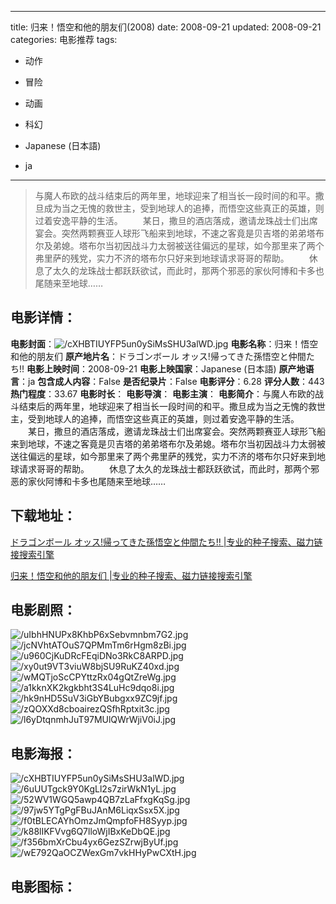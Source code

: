 
---
title: 归来！悟空和他的朋友们(2008)
date: 2008-09-21
updated: 2008-09-21
categories: 电影推荐
tags:
- 动作
- 冒险
- 动画
- 科幻

- Japanese (日本語)
- ja
---


> 与魔人布欧的战斗结束后的两年里，地球迎来了相当长一段时间的和平。撒旦成为当之无愧的救世主，受到地球人的追捧，而悟空这些真正的英雄，则过着安逸平静的生活。 　　某日，撒旦的酒店落成，邀请龙珠战士们出席宴会。突然两颗赛亚人球形飞船来到地球，不速之客竟是贝吉塔的弟弟塔布尔及弟媳。塔布尔当初因战斗力太弱被送往偏远的星球，如今那里来了两个弗里萨的残党，实力不济的塔布尔只好来到地球请求哥哥的帮助。 　　休息了太久的龙珠战士都跃跃欲试，而此时，那两个邪恶的家伙阿博和卡多也尾随来至地球……

## **电影详情**：

**电影封面**：<img src="https://image.tmdb.org/t/p/w200/cXHBTIUYFP5un0ySiMsSHU3alWD.jpg" alt="/cXHBTIUYFP5un0ySiMsSHU3alWD.jpg" title="/cXHBTIUYFP5un0ySiMsSHU3alWD.jpg">
**电影名称**：归来！悟空和他的朋友们
**原产地片名**：ドラゴンボール オッス!帰ってきた孫悟空と仲間たち!!
**电影上映时间**：2008-09-21
**电影上映国家**：Japanese (日本語)
**原产地语言**：ja
**包含成人内容**：False
**是否纪录片**：False
**电影评分**：6.28
**评分人数**：443
**热门程度**：33.67
**电影时长**：
**电影导演**：
**电影主演**：
**电影简介**：与魔人布欧的战斗结束后的两年里，地球迎来了相当长一段时间的和平。撒旦成为当之无愧的救世主，受到地球人的追捧，而悟空这些真正的英雄，则过着安逸平静的生活。 　　某日，撒旦的酒店落成，邀请龙珠战士们出席宴会。突然两颗赛亚人球形飞船来到地球，不速之客竟是贝吉塔的弟弟塔布尔及弟媳。塔布尔当初因战斗力太弱被送往偏远的星球，如今那里来了两个弗里萨的残党，实力不济的塔布尔只好来到地球请求哥哥的帮助。 　　休息了太久的龙珠战士都跃跃欲试，而此时，那两个邪恶的家伙阿博和卡多也尾随来至地球……

## **下载地址**：
[ドラゴンボール オッス!帰ってきた孫悟空と仲間たち!! |专业的种子搜索、磁力链接搜索引擎](https://movie.amd794.com:2083/?search=%E3%83%89%E3%83%A9%E3%82%B4%E3%83%B3%E3%83%9C%E3%83%BC%E3%83%AB%20%E3%82%AA%E3%83%83%E3%82%B9%21%E5%B8%B0%E3%81%A3%E3%81%A6%E3%81%8D%E3%81%9F%E5%AD%AB%E6%82%9F%E7%A9%BA%E3%81%A8%E4%BB%B2%E9%96%93%E3%81%9F%E3%81%A1%21%21&ordering=&mode=match_phrase&page_size=10&page=1)

[归来！悟空和他的朋友们 |专业的种子搜索、磁力链接搜索引擎](https://movie.amd794.com:2083/?search=%E5%BD%92%E6%9D%A5%EF%BC%81%E6%82%9F%E7%A9%BA%E5%92%8C%E4%BB%96%E7%9A%84%E6%9C%8B%E5%8F%8B%E4%BB%AC&ordering=&mode=match_phrase&page_size=10&page=1)
 

## **电影剧照**：
<img src="https://image.tmdb.org/t/p/original/uIbhHNUPx8KhbP6xSebvmnbm7G2.jpg" alt="/uIbhHNUPx8KhbP6xSebvmnbm7G2.jpg" title="/uIbhHNUPx8KhbP6xSebvmnbm7G2.jpg"><img src="https://image.tmdb.org/t/p/original/jcNVhtATOuS7QPMmTm6rHgm8zBi.jpg" alt="/jcNVhtATOuS7QPMmTm6rHgm8zBi.jpg" title="/jcNVhtATOuS7QPMmTm6rHgm8zBi.jpg"><img src="https://image.tmdb.org/t/p/original/u960CjKuDRcFEqiDNo3RkC8ARPD.jpg" alt="/u960CjKuDRcFEqiDNo3RkC8ARPD.jpg" title="/u960CjKuDRcFEqiDNo3RkC8ARPD.jpg"><img src="https://image.tmdb.org/t/p/original/xy0ut9VT3viuW8bjSU9RuKZ40xd.jpg" alt="/xy0ut9VT3viuW8bjSU9RuKZ40xd.jpg" title="/xy0ut9VT3viuW8bjSU9RuKZ40xd.jpg"><img src="https://image.tmdb.org/t/p/original/wMQTjoScCPYttzRx04gQtZreWg.jpg" alt="/wMQTjoScCPYttzRx04gQtZreWg.jpg" title="/wMQTjoScCPYttzRx04gQtZreWg.jpg"><img src="https://image.tmdb.org/t/p/original/a1kknXK2kgkbht3S4LuHc9dqo8i.jpg" alt="/a1kknXK2kgkbht3S4LuHc9dqo8i.jpg" title="/a1kknXK2kgkbht3S4LuHc9dqo8i.jpg"><img src="https://image.tmdb.org/t/p/original/hk9nHD5SuV3iGbYBubgxx9ZC9jf.jpg" alt="/hk9nHD5SuV3iGbYBubgxx9ZC9jf.jpg" title="/hk9nHD5SuV3iGbYBubgxx9ZC9jf.jpg"><img src="https://image.tmdb.org/t/p/original/zQOXXd8cboairezQSfhRptxit3c.jpg" alt="/zQOXXd8cboairezQSfhRptxit3c.jpg" title="/zQOXXd8cboairezQSfhRptxit3c.jpg"><img src="https://image.tmdb.org/t/p/original/l6yDtqnmhJuT97MUlQWrWjiV0iJ.jpg" alt="/l6yDtqnmhJuT97MUlQWrWjiV0iJ.jpg" title="/l6yDtqnmhJuT97MUlQWrWjiV0iJ.jpg">

## **电影海报**：
<img src="https://image.tmdb.org/t/p/original/cXHBTIUYFP5un0ySiMsSHU3alWD.jpg" alt="/cXHBTIUYFP5un0ySiMsSHU3alWD.jpg" title="/cXHBTIUYFP5un0ySiMsSHU3alWD.jpg"><img src="https://image.tmdb.org/t/p/original/6uUUTgck9Y0KgLl2s7zirWkN1yL.jpg" alt="/6uUUTgck9Y0KgLl2s7zirWkN1yL.jpg" title="/6uUUTgck9Y0KgLl2s7zirWkN1yL.jpg"><img src="https://image.tmdb.org/t/p/original/52WV1WGQ5awp4QB7zLaFfxgKqSg.jpg" alt="/52WV1WGQ5awp4QB7zLaFfxgKqSg.jpg" title="/52WV1WGQ5awp4QB7zLaFfxgKqSg.jpg"><img src="https://image.tmdb.org/t/p/original/97jw5YTgPgFBuJAnM6LiqxSsx5X.jpg" alt="/97jw5YTgPgFBuJAnM6LiqxSsx5X.jpg" title="/97jw5YTgPgFBuJAnM6LiqxSsx5X.jpg"><img src="https://image.tmdb.org/t/p/original/f0tBLECAYhOmzJmQmpfoFH8Syyp.jpg" alt="/f0tBLECAYhOmzJmQmpfoFH8Syyp.jpg" title="/f0tBLECAYhOmzJmQmpfoFH8Syyp.jpg"><img src="https://image.tmdb.org/t/p/original/k88lIKFVvg6Q7lloWjIBxKeDbQE.jpg" alt="/k88lIKFVvg6Q7lloWjIBxKeDbQE.jpg" title="/k88lIKFVvg6Q7lloWjIBxKeDbQE.jpg"><img src="https://image.tmdb.org/t/p/original/f356bmXrCbu4yx6GezSZrwjByUf.jpg" alt="/f356bmXrCbu4yx6GezSZrwjByUf.jpg" title="/f356bmXrCbu4yx6GezSZrwjByUf.jpg"><img src="https://image.tmdb.org/t/p/original/wE792QaOCZWexGm7vkHHyPwCXtH.jpg" alt="/wE792QaOCZWexGm7vkHHyPwCXtH.jpg" title="/wE792QaOCZWexGm7vkHHyPwCXtH.jpg">

## **电影图标**：

